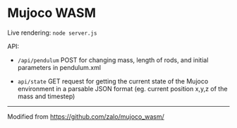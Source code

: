 # Mujoco WASM

Live rendering: `node server.js`

API:

- `/api/pendulum` POST for changing mass, length of rods, and initial parameters in pendulum.xml

- `api/state` GET request for getting the current state of the Mujoco environment in a parsable JSON format (eg. current position x,y,z of the mass and timestep)

---

Modified from https://github.com/zalo/mujoco_wasm/
